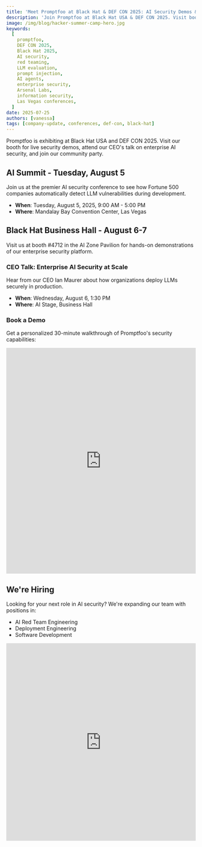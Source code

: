 ```yaml
---
title: 'Meet Promptfoo at Black Hat & DEF CON 2025: AI Security Demos & Party'
description: 'Join Promptfoo at Black Hat USA & DEF CON 2025. Visit booth #4712, attend our CEO talk, get demos at Arsenal Labs, and RSVP for our open bar party.'
image: /img/blog/hacker-summer-camp-hero.jpg
keywords:
  [
    promptfoo,
    DEF CON 2025,
    Black Hat 2025,
    AI security,
    red teaming,
    LLM evaluation,
    prompt injection,
    AI agents,
    enterprise security,
    Arsenal Labs,
    information security,
    Las Vegas conferences,
  ]
date: 2025-07-25
authors: [vanessa]
tags: [company-update, conferences, def-con, black-hat]
---
```


Promptfoo is exhibiting at Black Hat USA and DEF CON 2025. Visit our booth for live security demos, attend our CEO's talk on enterprise AI security, and join our community party.

<!-- truncate -->

## AI Summit - Tuesday, August 5

Join us at the premier AI security conference to see how Fortune 500 companies automatically detect LLM vulnerabilities during development.

- **When**: Tuesday, August 5, 2025, 9:00 AM - 5:00 PM
- **Where**: Mandalay Bay Convention Center, Las Vegas

## Black Hat Business Hall - August 6-7

Visit us at booth #4712 in the AI Zone Pavilion for hands-on demonstrations of our enterprise security platform.

### CEO Talk: Enterprise AI Security at Scale

Hear from our CEO Ian Maurer about how organizations deploy LLMs securely in production.

- **When**: Wednesday, August 6, 1:30 PM
- **Where**: AI Stage, Business Hall

### Book a Demo

Get a personalized 30-minute walkthrough of Promptfoo's security capabilities:

<iframe
  src="https://cal.com/team/promptfoo/promptfoo-at-blackhat?embed=true"
  width="100%"
  height="600px"
  frameBorder="0"
  title="Book a Black Hat demo with Promptfoo"
/>

## Arsenal Labs Live Demonstrations

Watch our security researchers demonstrate real-world attacks and defenses:

- Prompt injection techniques
- Jailbreak prevention
- Data exfiltration protection
- Cross-model vulnerability testing (GPT-4, Claude, Llama)

**Schedule**:

- Wednesday, August 6: 2:30 PM - 6:00 PM
- Thursday, August 7: 10:00 AM - 1:00 PM
- **Location**: Business Hall, Arsenal Lab Station 1

## DEF CON Exhibitor Booth - August 8-10

Find us at the Las Vegas Convention Center throughout DEF CON 33. Get demos, meet the team, and grab exclusive Promptfoo swag.

## Promptfoo Community Party

Join us for drinks and networking with the AI security community. Space is limited—RSVP now.

<iframe
  src="https://lu.ma/embed/event/evt-68XHWgtMjY47tWT/simple"
  width="100%"
  height="525"
  frameborder="0"
  allow="fullscreen; payment"
  aria-hidden="false"
  tabindex="0"
  title="RSVP for Promptfoo DEF CON party"
></iframe>

## We're Hiring

Looking for your next role in AI security? We're expanding our team with positions in:

- AI Red Team Engineering
- Deployment Engineering
- Software Development

<iframe
  src="https://jobs.ashbyhq.com/promptfoo/embed"
  width="100%"
  height="525"
  frameborder="0"
  aria-hidden="false"
  tabindex="0"
  title="View open positions at Promptfoo"
></iframe>
